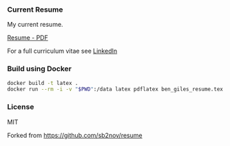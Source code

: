 ### Current Resume

My current resume.

[Resume - PDF](https://github.com/benkant/resume/raw/master/ben_giles_resume.pdf)

For a full curriculum vitae see [LinkedIn](https://www.linkedin.com/in/ben-giles-0xdeadbeef)

### Build using Docker

```sh
docker build -t latex .
docker run --rm -i -v "$PWD":/data latex pdflatex ben_giles_resume.tex
```

### License

MIT

Forked from https://github.com/sb2nov/resume
